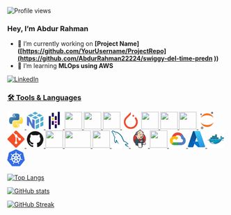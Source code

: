 <!-- Profile Views -->
<p align="left"> 
  <img src="https://komarev.com/ghpvc/?username=AbdurRahman22224&label=Profile%20views&color=0e75b6&style=flat" alt="Profile views" /> 
</p>

<!-- Intro -->
###  Hey, I’m Abdur Rahman  
- 🔭 I’m currently working on **[Project Name]([https://github.com/YourUsername/ProjectRepo](https://github.com/AbdurRahman22224/swiggy-del-time-predn ))**  
- 🌱 I’m learning **MLOps using AWS**  

<!-- Social Icons -->
<p align="left">
  <a href="https://linkedin.com/in/AbdurRahman22224" target="blank">
    <img src="https://raw.githubusercontent.com/rahuldkjain/github-profile-readme-generator/master/src/images/icons/Social/linked-in-alt.svg" alt="LinkedIn" height="30" width="40" />
</p>

<!-- Tools & Languages -->
### 🛠 Tools & Languages
<p>
  <img src="https://raw.githubusercontent.com/devicons/devicon/master/icons/python/python-original.svg" width="40" height="40"/>
  <img src="https://raw.githubusercontent.com/devicons/devicon/master/icons/numpy/numpy-original.svg" width="40" height="40"/>
  <img src="https://raw.githubusercontent.com/devicons/devicon/master/icons/pandas/pandas-original.svg" width="40" height="40"/>
  <img src="https://upload.wikimedia.org/wikipedia/commons/8/84/Matplotlib_icon.svg" width="40" height="40"/>
  <img src="https://streamlit.io/images/brand/streamlit-mark-color.svg" width="40" height="40"/>
  <img src="https://upload.wikimedia.org/wikipedia/commons/2/2d/Tensorflow_logo.svg" width="40" height="40"/>
  <img src="https://raw.githubusercontent.com/devicons/devicon/master/icons/pytorch/pytorch-original.svg" width="40" height="40"/>
  <img src="https://upload.wikimedia.org/wikipedia/commons/a/ae/Keras_logo.svg" width="40" height="40"/>
  <img src="https://upload.wikimedia.org/wikipedia/commons/0/05/Scikit_learn_logo_small.svg" width="40" height="40"/>
  <img src="https://upload.wikimedia.org/wikipedia/commons/3/32/OpenCV_Logo_with_text_svg_version.svg" width="40" height="40"/>
  <img src="https://raw.githubusercontent.com/devicons/devicon/master/icons/jupyter/jupyter-original.svg" width="40" height="40"/>
  <img src="https://raw.githubusercontent.com/devicons/devicon/master/icons/git/git-original.svg" width="40" height="40"/>
  <img src="https://raw.githubusercontent.com/devicons/devicon/master/icons/github/github-original.svg" width="40" height="40"/>
  <img src="https://dvc.org/img/logo.svg" width="40" height="40"/>
  <img src="https://raw.githubusercontent.com/mlflow/mlflow/master/docs/source/_static/MLflow-logo-final-black.png" width="60" height="40"/>
  <img src="https://fastapi.tiangolo.com/img/logo-margin/logo-teal.png" width="40" height="40"/>
  <img src="https://raw.githubusercontent.com/devicons/devicon/master/icons/mysql/mysql-original.svg" width="40" height="40"/>
  <img src="https://raw.githubusercontent.com/devicons/devicon/master/icons/jenkins/jenkins-original.svg" width="40" height="40"/>
  <img src="https://upload.wikimedia.org/wikipedia/commons/9/93/Amazon_Web_Services_Logo.svg" width="40" height="40"/>
  <img src="https://raw.githubusercontent.com/devicons/devicon/master/icons/googlecloud/googlecloud-original.svg" width="40" height="40"/>
  <img src="https://raw.githubusercontent.com/devicons/devicon/master/icons/azure/azure-original.svg" width="40" height="40"/>
  <img src="https://raw.githubusercontent.com/devicons/devicon/master/icons/docker/docker-original.svg" width="40" height="40"/>
  <img src="https://raw.githubusercontent.com/devicons/devicon/master/icons/kubernetes/kubernetes-plain.svg" width="40" height="40"/>
</p>



<!-- Most Used Languages -->
![Top Langs](https://github-readme-stats.vercel.app/api/top-langs/?username=AbdurRahman22224&layout=compact)

<!-- GitHub Stats -->
![GitHub stats](https://github-readme-stats.vercel.app/api?username=AbdurRahman22224&show_icons=true&count_private=true)

<!-- Streak Stats -->
![GitHub Streak](https://streak-stats.demolab.com?user=AbdurRahman22224&theme=default)

